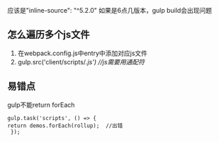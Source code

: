 应该是"inline-source": "^5.2.0"
如果是6点几版本，gulp build会出现问题

## 怎么遍历多个js文件
1. 在webpack.config.js中entry中添加对应js文件
2. gulp.src('client/scripts/*.js')   //js需要用通配符*

## 易错点
gulp不能return forEach
```
gulp.task('scripts', () => {
return demos.forEach(rollup);  //出错
 });
```